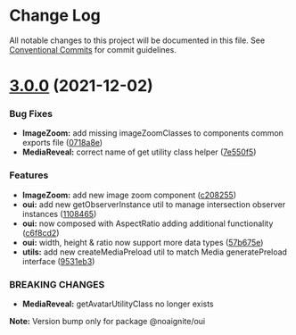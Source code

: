 # Change Log

All notable changes to this project will be documented in this file.
See [Conventional Commits](https://conventionalcommits.org) for commit guidelines.

# [3.0.0](https://github.com/noaignite/oui/compare/@noaignite/oui@2.0.1...@noaignite/oui@3.0.0) (2021-12-02)


### Bug Fixes

* **ImageZoom:** add missing imageZoomClasses to components common exports file ([0718a8e](https://github.com/noaignite/oui/commit/0718a8ee0bece89ab3128b062d73d4dc936cca71))
* **MediaReveal:** correct name of get utility class helper ([7e550f5](https://github.com/noaignite/oui/commit/7e550f5fcdced3971a7d72317e1e13745229daab))


### Features

* **ImageZoom:** add new image zoom component ([c208255](https://github.com/noaignite/oui/commit/c20825523fe0f6ee98d8e1132aa1e94163108ffa))
* **oui:** add new getObserverInstance util to manage intersection observer instances ([1108465](https://github.com/noaignite/oui/commit/1108465302a8c3bd17ada411cb174cb8bab6448e))
* **oui:** now composed with AspectRatio adding additional functionality ([c6f8cd2](https://github.com/noaignite/oui/commit/c6f8cd20965de3dd905b55e1e3ecd8556b9afd52))
* **oui:** width, height & ratio now support more data types ([57b675e](https://github.com/noaignite/oui/commit/57b675e2945b2c1a2c9f5f024a306563e34febe9))
* **utils:** add new createMediaPreload util to match Media generatePreload interface ([9531eb3](https://github.com/noaignite/oui/commit/9531eb3fb9866d72c4ef6e8c1cc9fa27bc109b3f))


### BREAKING CHANGES

* **MediaReveal:** getAvatarUtilityClass no longer exists







**Note:** Version bump only for package @noaignite/oui
